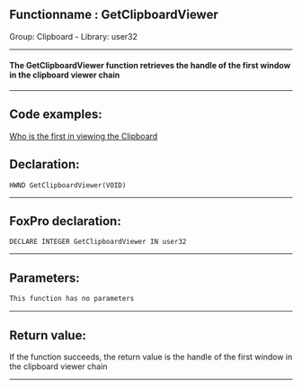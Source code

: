 <link rel="stylesheet" type="text/css" href="../../css/win32api.css">  
<link rel="stylesheet" href="https://cdnjs.cloudflare.com/ajax/libs/font-awesome/4.7.0/css/font-awesome.min.css">

## Functionname : GetClipboardViewer
Group: Clipboard - Library: user32    
***  


#### The GetClipboardViewer function retrieves the handle of the first window in the clipboard viewer chain
***  


## Code examples:
[Who is the first in viewing the Clipboard](../../samples/sample_030.md)  

## Declaration:
```foxpro  
HWND GetClipboardViewer(VOID)  
```  
***  


## FoxPro declaration:
```foxpro  
DECLARE INTEGER GetClipboardViewer IN user32  
```  
***  


## Parameters:
```txt  
This function has no parameters  
```  
***  


## Return value:
If the function succeeds, the return value is the handle of the first window in the clipboard viewer chain  
***  

